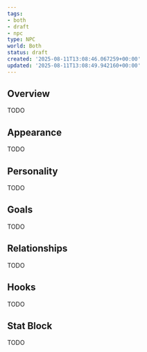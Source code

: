 ```yaml
---
tags:
- both
- draft
- npc
type: NPC
world: Both
status: draft
created: '2025-08-11T13:08:46.067259+00:00'
updated: '2025-08-11T13:08:49.942160+00:00'
---
```



## Overview

TODO
## Appearance

TODO
## Personality

TODO
## Goals

TODO
## Relationships

TODO
## Hooks

TODO
## Stat Block

TODO
